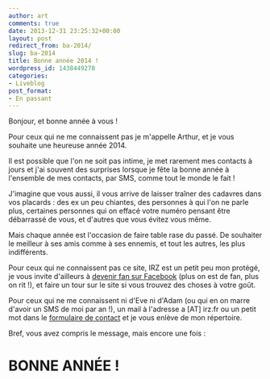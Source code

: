 ```yaml
---
author: art
comments: true
date: 2013-12-31 23:25:32+00:00
layout: post
redirect_from: ba-2014/
slug: ba-2014
title: Bonne année 2014 !
wordpress_id: 1438449270
categories:
- Liveblog
post_format:
- En passant
---
```


Bonjour, et bonne année à vous !

Pour ceux qui ne me connaissent pas je m'appelle Arthur, et je vous souhaite une heureuse année 2014.

Il est possible que l'on ne soit pas intime, je met rarement mes contacts à jours et j'ai souvent des surprises lorsque je fête la bonne année à l'ensemble de mes contacts, par SMS, comme tout le monde le fait !

J'imagine que vous aussi, il vous arrive de laisser traîner des cadavres dans vos placards : des ex un peu chiantes, des personnes à qui l'on ne parle plus, certaines personnes qui on effacé votre numéro pensant être débarrassé de vous, et d'autres que vous évitez vous même.

Mais chaque année est l'occasion de faire table rase du passé. De souhaiter le meilleur à ses amis comme à ses ennemis, et tout les autres, les plus indifférents.

Pour ceux qui ne connaissent pas ce site, IRZ est un petit peu mon protégé, je vous invite d'ailleurs à [devenir fan sur Facebook](http://facebook.com/irz.fr) (plus on est de fan, plus on rit !), et faire un tour sur le site si vous trouvez des choses à votre goût.

Pour ceux qui ne me connaissent ni d'Eve ni d'Adam (ou qui en on marre d'avoir un SMS de moi par an !), un mail à l'adresse a [AT] irz.fr ou un petit mot dans le [formulaire de contact](https://irz.fr/contact) et je vous enlève de mon répertoire.

Bref, vous avez compris le message, mais encore une fois :


# **BONNE ANNÉE !**
